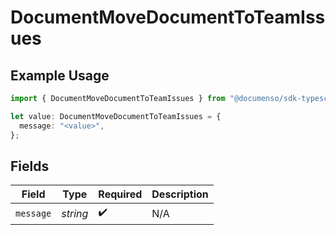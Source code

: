 # DocumentMoveDocumentToTeamIssues

## Example Usage

```typescript
import { DocumentMoveDocumentToTeamIssues } from "@documenso/sdk-typescript/models/errors";

let value: DocumentMoveDocumentToTeamIssues = {
  message: "<value>",
};
```

## Fields

| Field              | Type               | Required           | Description        |
| ------------------ | ------------------ | ------------------ | ------------------ |
| `message`          | *string*           | :heavy_check_mark: | N/A                |